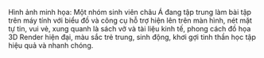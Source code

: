 Hình ảnh minh họa: Một nhóm sinh viên châu Á đang tập trung làm bài tập trên máy tính với biểu đồ và công cụ hỗ trợ hiện lên trên màn hình, nét mặt tự tin, vui vẻ, xung quanh là sách vở và tài liệu kinh tế, phong cách đồ họa 3D Render hiện đại, màu sắc trẻ trung, sinh động, khơi gợi tinh thần học tập hiệu quả và nhanh chóng.